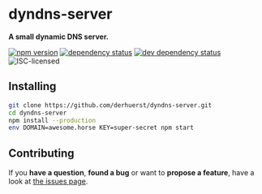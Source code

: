 # dyndns-server

**A small dynamic DNS server.**

[![npm version](https://img.shields.io/npm/v/dyndns-server.svg)](https://www.npmjs.com/package/dyndns-server)
[![dependency status](https://img.shields.io/david/derhuerst/dyndns-server.svg)](https://david-dm.org/derhuerst/dyndns-server)
[![dev dependency status](https://img.shields.io/david/dev/derhuerst/dyndns-server.svg)](https://david-dm.org/derhuerst/dyndns-server#info=devDependencies)
![ISC-licensed](https://img.shields.io/github/license/derhuerst/dyndns-server.svg)


## Installing

```bash
git clone https://github.com/derhuerst/dyndns-server.git
cd dyndns-server
npm install --production
env DOMAIN=awesome.horse KEY=super-secret npm start
```


## Contributing

If you **have a question**, **found a bug** or want to **propose a feature**, have a look at [the issues page](https://github.com/derhuerst/dyndns-server/issues).
